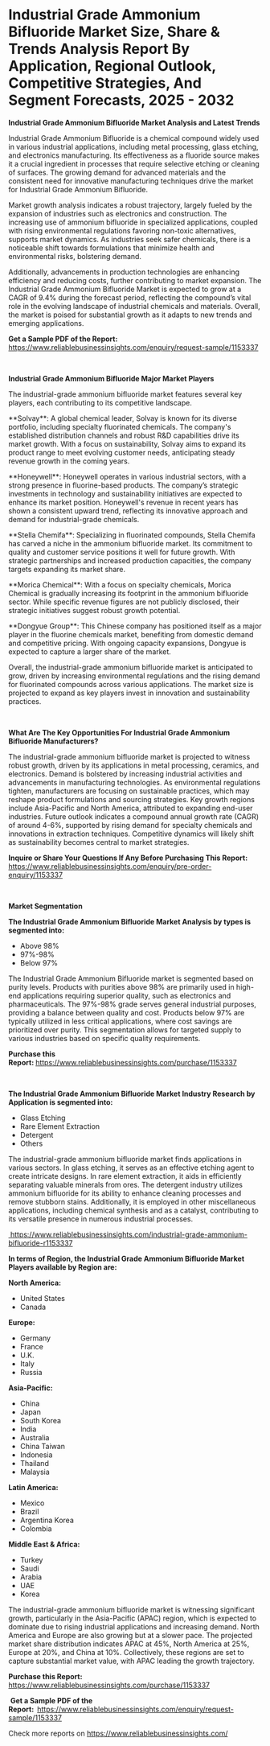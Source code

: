<p><h1>Industrial Grade Ammonium Bifluoride Market Size, Share & Trends Analysis Report By Application, Regional Outlook, Competitive Strategies, And Segment Forecasts, 2025 - 2032</h1></p><p><strong>Industrial Grade Ammonium Bifluoride Market Analysis and Latest Trends</strong></p>
<p><p>Industrial Grade Ammonium Bifluoride is a chemical compound widely used in various industrial applications, including metal processing, glass etching, and electronics manufacturing. Its effectiveness as a fluoride source makes it a crucial ingredient in processes that require selective etching or cleaning of surfaces. The growing demand for advanced materials and the consistent need for innovative manufacturing techniques drive the market for Industrial Grade Ammonium Bifluoride.</p><p>Market growth analysis indicates a robust trajectory, largely fueled by the expansion of industries such as electronics and construction. The increasing use of ammonium bifluoride in specialized applications, coupled with rising environmental regulations favoring non-toxic alternatives, supports market dynamics. As industries seek safer chemicals, there is a noticeable shift towards formulations that minimize health and environmental risks, bolstering demand.</p><p>Additionally, advancements in production technologies are enhancing efficiency and reducing costs, further contributing to market expansion. The Industrial Grade Ammonium Bifluoride Market is expected to grow at a CAGR of 9.4% during the forecast period, reflecting the compound’s vital role in the evolving landscape of industrial chemicals and materials. Overall, the market is poised for substantial growth as it adapts to new trends and emerging applications.</p></p>
<p><strong>Get a Sample PDF of the Report:&nbsp;</strong> <a href="https://www.reliablebusinessinsights.com/enquiry/request-sample/1153337?utm_campaign=2214&utm_medium=2&utm_source=Github&utm_content=ia&utm_term=05022025&utm_id=industrial-grade-ammonium-bifluoride">https://www.reliablebusinessinsights.com/enquiry/request-sample/1153337</a></p>
<p>&nbsp;</p>
<p><strong>Industrial Grade Ammonium Bifluoride Major Market Players</strong></p>
<p><p>The industrial-grade ammonium bifluoride market features several key players, each contributing to its competitive landscape. </p><p>**Solvay**: A global chemical leader, Solvay is known for its diverse portfolio, including specialty fluorinated chemicals. The company's established distribution channels and robust R&D capabilities drive its market growth. With a focus on sustainability, Solvay aims to expand its product range to meet evolving customer needs, anticipating steady revenue growth in the coming years.</p><p>**Honeywell**: Honeywell operates in various industrial sectors, with a strong presence in fluorine-based products. The company’s strategic investments in technology and sustainability initiatives are expected to enhance its market position. Honeywell's revenue in recent years has shown a consistent upward trend, reflecting its innovative approach and demand for industrial-grade chemicals.</p><p>**Stella Chemifa**: Specializing in fluorinated compounds, Stella Chemifa has carved a niche in the ammonium bifluoride market. Its commitment to quality and customer service positions it well for future growth. With strategic partnerships and increased production capacities, the company targets expanding its market share.</p><p>**Morica Chemical**: With a focus on specialty chemicals, Morica Chemical is gradually increasing its footprint in the ammonium bifluoride sector. While specific revenue figures are not publicly disclosed, their strategic initiatives suggest robust growth potential.</p><p>**Dongyue Group**: This Chinese company has positioned itself as a major player in the fluorine chemicals market, benefiting from domestic demand and competitive pricing. With ongoing capacity expansions, Dongyue is expected to capture a larger share of the market.</p><p>Overall, the industrial-grade ammonium bifluoride market is anticipated to grow, driven by increasing environmental regulations and the rising demand for fluorinated compounds across various applications. The market size is projected to expand as key players invest in innovation and sustainability practices.</p></p>
<p>&nbsp;</p>
<p><strong>What Are The Key Opportunities For Industrial Grade Ammonium Bifluoride Manufacturers?</strong></p>
<p><p>The industrial-grade ammonium bifluoride market is projected to witness robust growth, driven by its applications in metal processing, ceramics, and electronics. Demand is bolstered by increasing industrial activities and advancements in manufacturing technologies. As environmental regulations tighten, manufacturers are focusing on sustainable practices, which may reshape product formulations and sourcing strategies. Key growth regions include Asia-Pacific and North America, attributed to expanding end-user industries. Future outlook indicates a compound annual growth rate (CAGR) of around 4-6%, supported by rising demand for specialty chemicals and innovations in extraction techniques. Competitive dynamics will likely shift as sustainability becomes central to market strategies.</p></p>
<p><strong>Inquire or Share Your Questions If Any Before Purchasing This Report:</strong> <a href="https://www.reliablebusinessinsights.com/enquiry/pre-order-enquiry/1153337?utm_campaign=2214&utm_medium=2&utm_source=Github&utm_content=ia&utm_term=05022025&utm_id=industrial-grade-ammonium-bifluoride">https://www.reliablebusinessinsights.com/enquiry/pre-order-enquiry/1153337</a></p>
<p>&nbsp;</p>
<p><strong>Market Segmentation</strong></p>
<p><strong>The Industrial Grade Ammonium Bifluoride Market Analysis by types is segmented into:</strong></p>
<p><ul><li>Above 98%</li><li>97%-98%</li><li>Below 97%</li></ul></p>
<p><p>The Industrial Grade Ammonium Bifluoride market is segmented based on purity levels. Products with purities above 98% are primarily used in high-end applications requiring superior quality, such as electronics and pharmaceuticals. The 97%-98% grade serves general industrial purposes, providing a balance between quality and cost. Products below 97% are typically utilized in less critical applications, where cost savings are prioritized over purity. This segmentation allows for targeted supply to various industries based on specific quality requirements.</p></p>
<p><strong>Purchase this Report:&nbsp;</strong><a href="https://www.reliablebusinessinsights.com/purchase/1153337?utm_campaign=2214&utm_medium=2&utm_source=Github&utm_content=ia&utm_term=05022025&utm_id=industrial-grade-ammonium-bifluoride">https://www.reliablebusinessinsights.com/purchase/1153337</a></p>
<p>&nbsp;</p>
<p><strong>The Industrial Grade Ammonium Bifluoride Market Industry Research by Application is segmented into:</strong></p>
<p><ul><li>Glass Etching</li><li>Rare Element Extraction</li><li>Detergent</li><li>Others</li></ul></p>
<p><p>The industrial-grade ammonium bifluoride market finds applications in various sectors. In glass etching, it serves as an effective etching agent to create intricate designs. In rare element extraction, it aids in efficiently separating valuable minerals from ores. The detergent industry utilizes ammonium bifluoride for its ability to enhance cleaning processes and remove stubborn stains. Additionally, it is employed in other miscellaneous applications, including chemical synthesis and as a catalyst, contributing to its versatile presence in numerous industrial processes.</p></p>
<p><a href="https://www.reliablebusinessinsights.com/industrial-grade-ammonium-bifluoride-r1153337?utm_campaign=2214&utm_medium=2&utm_source=Github&utm_content=ia&utm_term=05022025&utm_id=industrial-grade-ammonium-bifluoride">&nbsp;https://www.reliablebusinessinsights.com/industrial-grade-ammonium-bifluoride-r1153337</a></p>
<p><strong>In terms of Region, the Industrial Grade Ammonium Bifluoride Market Players available by Region are:</strong></p>
<p>
    <p> <strong> North America: </strong>
        <ul>
            <li>United States</li>
            <li>Canada</li>
        </ul>
        </p> 
    <p> <strong> Europe: </strong>
        <ul>
            <li>Germany</li>
            <li>France</li>
            <li>U.K.</li>
            <li>Italy</li>
            <li>Russia</li>
        </ul>
        </p> 
    <p> <strong> Asia-Pacific: </strong>
        <ul>
            <li>China</li>
            <li>Japan</li>
            <li>South Korea</li>
            <li>India</li>
            <li>Australia</li>
            <li>China Taiwan</li>
            <li>Indonesia</li>
            <li>Thailand</li>
            <li>Malaysia</li>
        </ul>
        </p> 
    <p> <strong> Latin America: </strong>
        <ul>
            <li>Mexico</li>
            <li>Brazil</li>
            <li>Argentina Korea</li>
            <li>Colombia</li>
        </ul>
        </p> 
    <p> <strong> Middle East & Africa: </strong>
        <ul>
            <li>Turkey</li>
            <li>Saudi</li>
            <li>Arabia</li>
            <li>UAE</li>
            <li>Korea</li>
        </ul>
    </p>
    </p>
<p><p>The industrial-grade ammonium bifluoride market is witnessing significant growth, particularly in the Asia-Pacific (APAC) region, which is expected to dominate due to rising industrial applications and increasing demand. North America and Europe are also growing but at a slower pace. The projected market share distribution indicates APAC at 45%, North America at 25%, Europe at 20%, and China at 10%. Collectively, these regions are set to capture substantial market value, with APAC leading the growth trajectory.</p></p>
<p><strong>Purchase this Report: </strong><a href="https://www.reliablebusinessinsights.com/purchase/1153337?utm_campaign=2214&utm_medium=2&utm_source=Github&utm_content=ia&utm_term=05022025&utm_id=industrial-grade-ammonium-bifluoride">https://www.reliablebusinessinsights.com/purchase/1153337</a></p>
<p>&nbsp;<strong>Get a Sample PDF of the Report:&nbsp;&nbsp;</strong><a href="https://www.reliablebusinessinsights.com/enquiry/request-sample/1153337?utm_campaign=2214&utm_medium=2&utm_source=Github&utm_content=ia&utm_term=05022025&utm_id=industrial-grade-ammonium-bifluoride">https://www.reliablebusinessinsights.com/enquiry/request-sample/1153337</a></p>
<p><strong></strong></p>
<p>Check more reports on <a href="https://www.reliablebusinessinsights.com/?utm_campaign=2214&utm_medium=2&utm_source=Github&utm_content=ia&utm_term=05022025&utm_id=industrial-grade-ammonium-bifluoride">https://www.reliablebusinessinsights.com/</a></p>